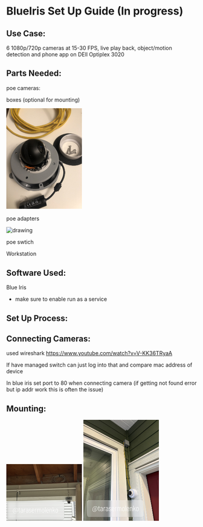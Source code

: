 # BlueIris Set Up Guide (In progress)

## Use Case:
6 1080p/720p cameras at 15-30 FPS, live play back, object/motion detection and phone app on DEll Optiplex 3020


## Parts Needed:

poe cameras:

boxes (optional for mounting)

<img src="https://github.com/tarasermolenko/BlueIrisSetUpGuide/blob/main/camera.jpeg" alt="drawing" width="200"/>

poe adapters 

<img src="https://github.com/tarasermolenko/BlueIrisSetUpGuide/blob/main/femaleadapter.jpeg" alt="drawing" width="200"/>


poe swtich

Workstation


## Software Used:

Blue Iris
- make sure to enable run as a service


## Set Up Process:



## Connecting Cameras:

used wireshark
https://www.youtube.com/watch?v=V-KK36TRyaA

If have managed switch can just log into that and compare mac address of device

In blue iris 
set port to 80 when connecting camera (if getting not found error but ip addr work this is often the issue)

## Mounting:
<img src="https://github.com/tarasermolenko/BlueIrisSetUpGuide/blob/main/CamExample1.JPG" alt="drawing" width="200"/>

<img src="https://github.com/tarasermolenko/BlueIrisSetUpGuide/blob/main/CamExample2.JPG" alt="drawing" width="200"/>
